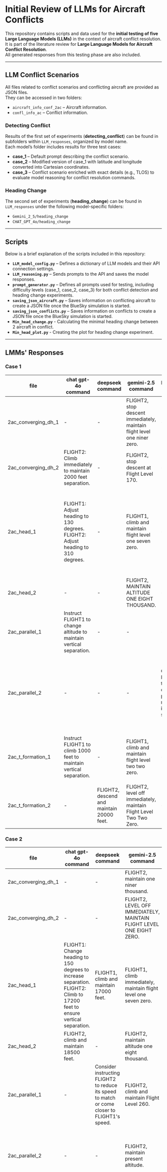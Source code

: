 # Initial Review of LLMs for Aircraft Conflicts

This repository contains scripts and data used for the **initial testing of five Large Language Models (LLMs)** in the context of aircraft conflict resolution.  
It is part of the literature review for **Large Language Models for Aircraft Conflict Resolution**.  
All generated responses from this testing phase are also included.

---

## LLM Conflict Scenarios

All files related to conflict scenarios and conflicting aircraft are provided as JSON files.  
They can be accessed in two folders:  

- `aircraft_info_conf_2ac` – Aircraft information.  
- `confl_info_ac` – Conflict information.  

### Detecting Conflict

Results of the first set of experiments (**detecting_conflict**) can be found in subfolders within `LLM_responses`, organized by model name.  
Each model’s folder includes results for three test cases:

- **case_1** – Default prompt describing the conflict scenario.  
- **case_2** – Modified version of case_1 with latitude and longitude converted into Cartesian coordinates.  
- **case_3** – Conflict scenario enriched with exact details (e.g., TLOS) to evaluate model reasoning for conflict resolution commands.  

### Heading Change

The second set of experiments (**heading_change**) can be found in `LLM_responses` under the following model-specific folders:  

- `Gemini_2_5/heading_change`  
- `CHAT_GPT_4o/heading_change`  

---

## Scripts

Below is a brief explanation of the scripts included in this repository:

- **`LLM_model_config.py`** – Defines a dictionary of LLM models and their API connection settings.  
- **`LLM_reasoning.py`** – Sends prompts to the API and saves the model responses.  
- **`prompt_generator.py`** – Defines all prompts used for testing, including difficulty levels (case_1, case_2, case_3) for both conflict detection and heading change experiments.  
- **`saving_json_aircraft.py`** – Saves information on conflicting aircraft to create a JSON file once the BlueSky simulation is started.  
- **`saving_json_conflicts.py`** – Saves information on conflicts to create a JSON file once the BlueSky simulation is started.  
- **`Min_head_change.py`** - Calculating the minimal heading change between 2 aircraft in conflict.
- **`Min_head_plot.py`** - Creating the plot for heading change experiment. 
---


## LMMs' Responses
### Case 1



| file                | chat gpt-4o command                                                                 | deepseek command                        | gemini-2.5 command                                                                 | llama-70b command                                                                 | sonnet-3.7 command                                                                                                                                                  |
|---------------------|--------------------------------------------------------------------------------------|------------------------------------------|------------------------------------------------------------------------------------|------------------------------------------------------------------------------------|--------------------------------------------------------------------------------------------------------------------------------------------------------------------|
| 2ac_converging_dh_1 | -                                                                                    | -                                        | FLIGHT2, stop descent immediately, maintain flight level one niner zero.           | -                                                                                  | FLIGHT2, maintain FL190, stop descent.                                                                                                                             |
| 2ac_converging_dh_2 | FLIGHT2: Climb immediately to maintain 2000 feet separation.                         | -                                        | FLIGHT2, stop descent at Flight Level 170.                                         | -                                                                                  | FLIGHT2, maintain altitude at 18,000 feet, stop descent.                                                                                                           |
| 2ac_head_1          | FLIGHT1: Adjust heading to 130 degrees. FLIGHT2: Adjust heading to 310 degrees.      | -                                        | FLIGHT1, climb and maintain flight level one seven zero.                           | -                                                                                  | FLIGHT1, climb and maintain flight level 180. Traffic is FLIGHT2, a Boeing 777, at your 12 o'clock, 47 miles, opposite direction at flight level 162.              |
| 2ac_head_2          | -                                                                                    | -                                        | FLIGHT2, MAINTAIN ALTITUDE ONE EIGHT THOUSAND.                                     | -                                                                                  | FLIGHT2, maintain altitude at 18000 feet, stop descent.                                                                                                            |
| 2ac_parallel_1      | Instruct FLIGHT1 to change altitude to maintain vertical separation.                 | -                                        | -                                                                                  | -                                                                                  | -                                                                                                                                                                  |
| 2ac_parallel_2      | -                                                                                    | -                                        | -                                                                                  | Command FLIGHT2 to level off or climb to prevent reduction in vertical separation. | FLIGHT2, Air Traffic Control. To maintain separation, level off at flight level 240. Maintain current heading and speed. Acknowledge.                              |
| 2ac_t_formation_1   | Instruct FLIGHT1 to climb 1000 feet to maintain vertical separation.                  | -                                        | FLIGHT1, climb and maintain flight level two two zero.                             | -                                                                                  | FLIGHT1, for traffic separation, climb and maintain flight level 230. Report reaching.                                                                             |
| 2ac_t_formation_2   | -                                                                                    | FLIGHT2, descend and maintain 20000 feet. | FLIGHT2, level off immediately, maintain Flight Level Two Two Zero.                 | -                                                                                  | -                                                                                                                                                                  |


### Case 2
| file                | chat gpt-4o command                                                                 | deepseek command                                                                 | gemini-2.5 command                                                                 | llama-70b command                                                                 | sonnet-3.7 command                          |
|---------------------|--------------------------------------------------------------------------------------|----------------------------------------------------------------------------------|------------------------------------------------------------------------------------|-----------------------------------------------------------------------------------|---------------------------------------------|
| 2ac_converging_dh_1 | -                                                                                    | -                                                                                | FLIGHT2, maintain one niner thousand.                                              | -                                                                                 | -                                           |
| 2ac_converging_dh_2 | -                                                                                    | -                                                                                | FLIGHT2, LEVEL OFF IMMEDIATELY, MAINTAIN FLIGHT LEVEL ONE EIGHT ZERO.              | -                                                                                 | -                                           |
| 2ac_head_1          | FLIGHT1: Change heading to 150 degrees to increase separation. FLIGHT2: Climb to 17200 feet to ensure vertical separation. | FLIGHT1, climb and maintain 17000 feet.                                          | FLIGHT1, climb immediately, maintain flight level one seven zero.                  | -                                                                                 | -                                           |
| 2ac_head_2          | FLIGHT2, climb and maintain 18500 feet.                                              | -                                                                                | FLIGHT2, maintain altitude one eight thousand.                                     | -                                                                                 | -                                           |
| 2ac_parallel_1      | -                                                                                    | Consider instructing FLIGHT2 to reduce its speed to match or come closer to FLIGHT1's speed. | FLIGHT2, climb and maintain Flight Level 260.                                      | Instruct FLIGHT2 to climb to 26200 feet to ensure a vertical separation of at least 1000 feet. | -                                           |
| 2ac_parallel_2      | -                                                                                    | -                                                                                | FLIGHT2, maintain present altitude.                                                | Consider commanding FLIGHT2 to level off or ascend to maintain or increase the vertical separation. | FLIGHT2, maintain flight level 240, cancel descent. |
| 2ac_t_formation_1   | -                                                                                    | -                                                                                | FLIGHT1, descend and maintain Flight Level Two Zero Zero.                          | FLIGHT1, turn right heading 090 degrees to increase separation with FLIGHT2, or FLIGHT2, climb and maintain 21000 feet to increase vertical separation with FLIGHT1. | -                                           |
| 2ac_t_formation_2   | -                                                                                    | -                                                                                | FLIGHT2, MAINTAIN FLIGHT LEVEL TWO TWO ZERO.                                       | -                                                                                 | -                                           |



### Case 3
| file                | chat gpt-4o command                                                                 | deepseek command                                                                 | gemini-2.5 command                                                                                                   | llama-70b command                                                                                                             | sonnet-3.7 command                                                                                                                                   |
|---------------------|--------------------------------------------------------------------------------------|----------------------------------------------------------------------------------|-----------------------------------------------------------------------------------------------------------------------|--------------------------------------------------------------------------------------------------------------------------------|------------------------------------------------------------------------------------------------------------------------------------------------------|
| 2ac_converging_dh_1 | FLIGHT1, turn right heading 340 degrees and reduce speed to 220 knots. FLIGHT2, stop descent and maintain flight level 190, turn left heading 290 degrees. | FLIGHT2, descend and level off at 19,093 feet. FLIGHT2, turn right to a heading of 330 degrees. FLIGHT1, maintain current altitude and heading. FLIGHT2, reduce speed to 237 knots. | FLIGHT1, descend maintain Flight Level One Seven Zero.                                                                | FLIGHT2: Climb and maintain 20000 feet, FLIGHT1: Turn right heading 340 degrees, FLIGHT2: Reduce speed to 250 knots           | FLIGHT2: Turn left heading 290 degrees and maintain FL190. FLIGHT1: Descend and maintain FL170.                                                    |
| 2ac_converging_dh_2 | FLIGHT2, stop descent and maintain 18,500 feet; FLIGHT1, turn right heading 330 degrees; FLIGHT2, reduce speed to 250 knots. | FLIGHT1: Turn right heading 350°, FLIGHT2: Reduce speed to 260 knots             | FLIGHT2, stop descent immediately, maintain Flight Level One Eight Zero. FLIGHT1, turn right heading Three Six Zero. | FLIGHT2: Climb and maintain 19000 feet, turn right heading 320 degrees, and reduce speed to 250 knots                         | FLIGHT2, Traffic Alert. Stop descent immediately, maintain FL180. FLIGHT2, for traffic separation, turn right heading 330 degrees.                  |
| 2ac_head_1          | FLIGHT1, climb to 16,500 feet and adjust heading to 130 degrees. FLIGHT2, maintain current altitude and adjust heading to 310 degrees. | FLIGHT1: Turn right heading 160 degrees, FLIGHT2: Turn left heading 340 degrees. Alternatively, FLIGHT1: Reduce speed to 230 knots, FLIGHT2: Increase speed to 250 knots | Turn FLIGHT1 right heading 170, turn FLIGHT2 right heading 350 immediately for traffic avoidance.                   | FLIGHT1, turn right heading 160 degrees, reduce speed to 240 knots.                                                           |                                                                                                                                                      |
| 2ac_head_2          | FLIGHT1, turn left heading 120 degrees. FLIGHT1, reduce speed to 270 knots. FLIGHT2, maintain current altitude, stop descent. | FLIGHT1: Turn right heading 160 degrees, reduce ground speed to 280 knots. FLIGHT2: Descend to 17,000 feet. | FLIGHT2, MAINTAIN FLIGHT LEVEL ONE EIGHT ZERO.                                                                        | FLIGHT1: Turn right heading 160 degrees, reduce ground speed to 250 knots. FLIGHT2: Descend to 17000 feet.                    | FLIGHT2, Traffic alert. For separation, turn right heading 350 degrees immediately.                                                               |
| 2ac_parallel_1      | FLIGHT1 to turn right by 10 degrees to a heading of 226 degrees; FLIGHT2 to turn left by 5 degrees to a heading of 211 degrees. | FLIGHT2, reduce speed to 280 knots and/or turn right heading 240 degrees         | FLIGHT2, descend and maintain Flight Level Two Four Zero.                                                             | FLIGHT2, climb and maintain 26,000 feet. Report level.                                                                        | FLIGHT1: Descend to FL240. FLIGHT2: Turn right heading 230 degrees.                                                                                 |
| 2ac_parallel_2      | Instruct FLIGHT1 to climb to 24,500 feet and adjust heading to 220 degrees. Instruct FLIGHT2 to maintain or increase its descent rate. | FLIGHT2, climb and maintain 25,000 feet. FLIGHT1, turn right heading 240 degrees. FLIGHT2, reduce ground speed to 300 knots. | FLIGHT2, TURN RIGHT HEADING 240, MAINTAIN FLIGHT LEVEL 240.                                                           | FLIGHT2: Climb to 25,000 feet at 500 feet/min and turn right heading 240 degrees. FLIGHT1: Maintain current heading and altitude. | FLIGHT2 instructed to stop descent and maintain FL242. FLIGHT1 instructed to turn right heading 240 degrees.                                       |
| 2ac_t_formation_1   | FLIGHT1, climb and maintain 21,000 feet. FLIGHT2, turn left heading 140 degrees.     | FLIGHT1, turn right heading 095 degrees. FLIGHT2, reduce speed to 370 knots.     | FLIGHT2, climb and maintain Flight Level Two Two Zero.                                                                | Heading change to FLIGHT1 to turn right by 20-30 degrees and consider speed reduction to FLIGHT2                               |                                                                                                                                                      |
| 2ac_t_formation_2   | FLIGHT1, climb immediately to 21000 feet and turn left heading 050 degrees. FLIGHT2, expedite descent to 20000 feet and turn right heading 180 degrees. | FLIGHT2, reduce speed to 280 knots. Report passing 22,000 feet.                  | FLIGHT2, stop descent IMMEDIATELY, maintain Flight Level 220. Turn right heading 190.                                 | FLIGHT2: Reduce ground speed to 280 knots and level off at current altitude (22,290 feet)                                      | FLIGHT2, traffic alert. Turn right heading 190 degrees immediately for traffic separation. Maintain current descent rate. Report new heading established. |













